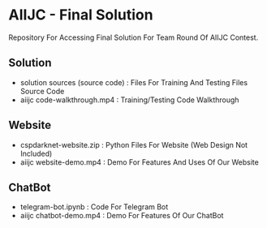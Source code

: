 # AIIJC - Final Solution
Repository For Accessing Final Solution For Team Round Of AIIJC Contest.

## Solution
- solution sources (source code) : Files For Training And Testing Files Source Code
- aiijc code-walkthrough.mp4 : Training/Testing Code Walkthrough

## Website
- cspdarknet-website.zip : Python Files For Website (Web Design Not Included)
- aiijc website-demo.mp4 : Demo For Features And Uses Of Our Website

## ChatBot
- telegram-bot.ipynb : Code For Telegram Bot 
- aiijc chatbot-demo.mp4 : Demo For Features Of Our ChatBot
